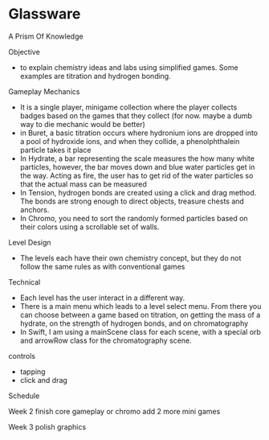 # Glassware
A Prism Of Knowledge

Objective
* to explain chemistry ideas and labs using simplified games. Some examples are titration and hydrogen bonding.

Gameplay Mechanics
* It is a single player, minigame collection where the player collects badges based on the games that they collect (for now. maybe a dumb way to die mechanic would be better)
* in Buret, a basic titration occurs where hydronium ions are dropped into a pool of hydroxide ions, and when they collide, a phenolphthalein particle takes it place
* In Hydrate, a bar representing the scale measures the how many white particles, however, the bar moves down and blue water particles get in the way. Acting as fire, the user has to get rid of the water particles so that the actual mass can be measured
* In Tension, hydrogen bonds are created using a click and drag method. The bonds are strong enough to direct objects, treasure chests and anchors.
* In Chromo, you need to sort the randomly formed particles based on their colors using a scrollable set of walls.

Level Design
* The levels each have their own chemistry concept, but they do not follow the same rules as with conventional games

Technical
* Each level has the user interact in a different way.
* There is a main menu which leads to a level select menu. From there you can choose between a game based on titration, on getting the mass of a hydrate, on the strength of hydrogen bonds, and on chromatography
* In Swift, I am using a mainScene class for each scene, with a special orb and arrowRow class for the chromatography scene.

controls
* tapping
* click and drag

Schedule

Week 2
finish core gameplay or chromo
add 2 more mini games

Week 3
polish graphics


